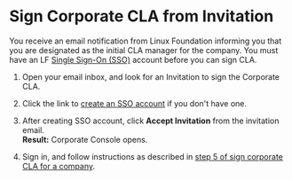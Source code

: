 # Sign Corporate CLA from Invitation

You receive an email notification from Linux Foundation informing you that you are designated as the initial CLA manager for the company. You must have an LF [Single Sign-On \(SSO\)](../../../sso/) account before you can sign CLA.

1. Open your email inbox, and look for an Invitation to sign the Corporate CLA.

2. Click the link to [create an SSO account](../../../sso/create-an-account.md) if you don't have one.

3. After creating SSO account, click **Accept Invitation** from the invitation email.  
**Result:** Corporate Console opens.

4.  Sign in, and follow instructions as described in [step 5 of sign corporate CLA for a company](sign-corporate-cla-for-a-company.md#do-these-steps).



